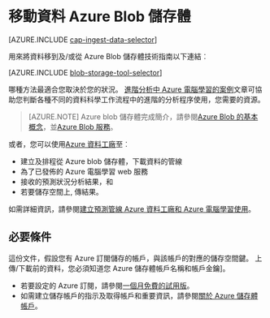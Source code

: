 <properties
    pageTitle="將資料移至並從 Azure Blob 儲存體 |Microsoft Azure"
    description="移動資料 Azure Blob 儲存體"
    services="machine-learning,storage"
    documentationCenter=""
    authors="bradsev"
    manager="jhubbard"
    editor="cgronlun" />

<tags
    ms.service="machine-learning"
    ms.workload="data-services"
    ms.tgt_pltfrm="na"
    ms.devlang="na"
    ms.topic="article"
    ms.date="09/14/2016"
    ms.author="bradsev;sachouks" />

# <a name="move-data-to-and-from-azure-blob-storage"></a>移動資料 Azure Blob 儲存體

[AZURE.INCLUDE [cap-ingest-data-selector](../../includes/cap-ingest-data-selector.md)]

用來將資料移到及/或從 Azure Blob 儲存體技術指南以下連結︰

[AZURE.INCLUDE [blob-storage-tool-selector](../../includes/machine-learning-blob-storage-tool-selector.md)]
 
哪種方法最適合您取決於您的狀況。 [進階分析中 Azure 電腦學習的案例](machine-learning-data-science-plan-sample-scenarios.md)文章可協助您判斷各種不同的資料科學工作流程中的進階的分析程序使用，您需要的資源。

> [AZURE.NOTE] Azure blob 儲存體完成簡介，請參閱[Azure Blob 的基本概念](../storage/storage-dotnet-how-to-use-blobs.md)，並[Azure Blob 服務](https://msdn.microsoft.com/library/azure/dd179376.aspx)。

或者，您可以使用[Azure 資料工廠](https://azure.microsoft.com/services/data-factory/)至︰ 

- 建立及排程從 Azure blob 儲存體，下載資料的管線 
- 為了已發佈的 Azure 電腦學習 web 服務 
- 接收的預測狀況分析結果，和 
- 若要儲存空間上, 傳結果。 

如需詳細資訊，請參閱[建立預測管線 Azure 資料工廠和 Azure 電腦學習使用](../data-factory/data-factory-azure-ml-batch-execution-activity.md)。

## <a name="prerequisites"></a>必要條件

這份文件，假設您有 Azure 訂閱儲存的帳戶，與該帳戶的對應的儲存空間鍵。 上傳/下載前的資料，您必須知道您 Azure 儲存體帳戶名稱和帳戶金鑰]。

- 若要設定的 Azure 訂閱，請參閱[一個月免費的試用版](https://azure.microsoft.com/pricing/free-trial/)。
- 如需建立儲存帳戶的指示及取得帳戶和重要資訊，請參閱[關於 Azure 儲存體帳戶](../storage/storage-create-storage-account.md)。
